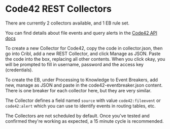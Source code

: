 # Code42 REST Collectors

There are currently 2 collectors available, and 1 EB rule set.

You can find details about file events and query alerts in the [Code42 API docs](https://developer.code42.com/api/#section/User-Guides/Search-file-events)


To create a new Collector for Code42, copy the code in collector.json, then go into Cribl, add a new REST Collector, and click Manage as JSON. Paste the code into the box, replacing all other contents. When you click okay, you will be prompted to fill in username, password and the access key (credentials).

To create the EB, under Processing to Knowledge to Event Breakers, add new, manage as JSON and paste in the code42-eventbreaker.json content. There is one breaker for each collector here, but they are very similar.

The Collector defines a field named `source` with value `code42:fileevent` or `code42:alert` which you can use to identify events in routing tables, etc.

The Collectors are not scheduled by default. Once you've tested and confirmed they're working as expected, a 15 minute cycle is recommended.
